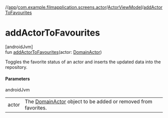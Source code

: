 //[app](../../../index.md)/[com.example.filmapplication.screens.actor](../index.md)/[ActorViewModel](index.md)/[addActorToFavourites](add-actor-to-favourites.md)

# addActorToFavourites

[androidJvm]\
fun [addActorToFavourites](add-actor-to-favourites.md)(actor: [DomainActor](../../com.example.filmapplication.domain/-domain-actor/index.md))

Toggles the favorite status of an actor and inserts the updated data into the repository.

#### Parameters

androidJvm

| | |
|---|---|
| actor | The [DomainActor](../../com.example.filmapplication.domain/-domain-actor/index.md) object to be added or removed from favorites. |
